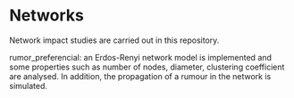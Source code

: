 # Networks

Network impact studies are carried out in this repository.

rumor_preferencial: an Erdos-Renyi network model is implemented and some properties such as number of nodes, diameter, clustering coefficient are analysed. In addition, the propagation of a rumour in the network is simulated.
